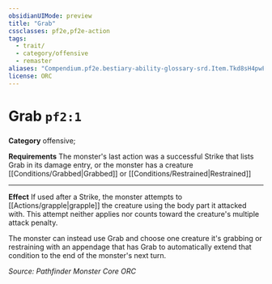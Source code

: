 ```yaml
---
obsidianUIMode: preview
title: "Grab"
cssclasses: pf2e,pf2e-action
tags:
  - trait/
  - category/offensive
  - remaster
aliases: "Compendium.pf2e.bestiary-ability-glossary-srd.Item.Tkd8sH4pwFIPzqTr"
license: ORC
---
```

# Grab `pf2:1`

### 

**Category** offensive; 




**Requirements** The monster's last action was a successful Strike that lists Grab in its damage entry, or the monster has a creature [[Conditions/Grabbed|Grabbed]] or [[Conditions/Restrained|Restrained]]

* * *

**Effect** If used after a Strike, the monster attempts to [[Actions/grapple|grapple]] the creature using the body part it attacked with. This attempt neither applies nor counts toward the creature's multiple attack penalty.

The monster can instead use Grab and choose one creature it's grabbing or restraining with an appendage that has Grab to automatically extend that condition to the end of the monster's next turn.

*Source: Pathfinder Monster Core*
*ORC*